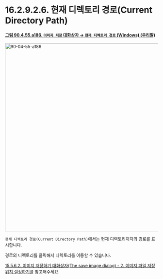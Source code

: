 # 16.2.9.2.6. 현재 디렉토리 경로(Current Directory Path)

<a id="90-04-55-a186"></a>

#### [그림 90.4.55.a186. `이미지 저장` 대화상자 → `현재 디렉토리 경로` (Windows) (우리말)](./90-04-0055-save_image.md#90-04-55-a186)
<img width="707" height="619" alt="90-04-55-a186" src="https://github.com/user-attachments/assets/c072435c-c820-4d06-a3b4-b700bc323a23" />

`현재 디렉토리 경로(Current Directory Path)`에서는 현재 디렉토리까지의 경로를 표시합니다.

경로의 디렉토리를 클릭해서 디렉토리를 이동할 수 있습니다.

[15.5.6.2. 이미지 저장하기 대화상자(The save image dialog) - 2. 이미지 파일 저장 위치 설정하기](./15-05-06-02-the_save_image_dialog.md#15-05-06-02-s2)를 참고해주세요.
